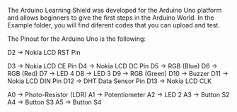 The Arduino Learning Shield was developed for the Arduino Uno platform and allows beginners to give the first steps in the Arduino World.
In the Example folder, you will find diferent codes that you can upload and test.

The Pinout for the Arduino Uno is the following:

D2 -> Nokia LCD RST Pin

D3 -> Nokia LCD CE Pin
D4 -> Nokia LCD DC Pin
D5 -> RGB (Blue)
D6 -> RGB (Red)
D7 -> LED 4
D8 -> LED 3
D9 -> RGB (Green)
D10 -> Buzzer
D11 -> Nokia LCD DIN Pin
D12 -> DHT Data Sensor Pin
D13 -> Nokia LCD CLK

A0 -> Photo-Resistor (LDR)
A1 -> Potentiometer 
A2 -> LED 2
A3 -> Button S2
A4 -> Button S3
A5 -> Button S4
